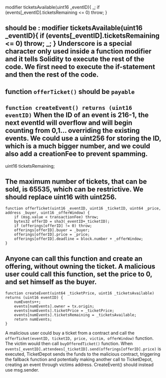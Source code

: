 modifier ticketsAvailable(uint16 _eventID){
    _;
    if (events[_eventID].ticketsRemaining <= 0) throw;
}

should be :
    modifier ticketsAvailable(uint16 _eventID){
        if (events[_eventID].ticketsRemaining <= 0) throw;
        _;
    }
Underscore is a special character only used inside a function modifier and it tells Solidity to execute the rest of the code. We first need to execute the if-statement and then the rest of the code.
---------------------------------------------------------------------

function `offerTicket()` should be `payable`
---------------------------------------------------------------------

`function createEvent() returns (uint16 eventID)`
When the ID of an event is 216-1, the next eventId will overflow and will begin counting from 0,1... overriding the existing events.
We could use a uint256 for storing the ID, which is a much bigger number, and we could also add a creationFee to prevent spamming.
---------------------------------------------------------------------

uint16 ticketsRemaining;

The maximum number of tickets, that can be sold, is 65535, which can be restrictive. We should replace uint16 with uint256.
---------------------------------------------------------------------


    function offerTicket(uint16 _eventID, uint16 _ticketID, uint64 _price, address _buyer, uint16 _offerWindow) {
        if (msg.value < transactionFee) throw;
        bytes32 offerID = sha3(_eventID+_ticketID);
        if (offerings[offerID] != 0) throw;
        offerings[offerID].buyer = _buyer;
        offerings[offerID].price = _price;
        offerings[offerID].deadline = block.number + _offerWindow;
    }

Anyone can call this function and create an offering, without owning the ticket. A malicious user could call this function, set the price to 0, and set himself as the buyer.
----------------------------------------------------------------------


    function createEvent(uint64 _ticketPrice, uint16 _ticketsAvailable) returns (uint16 eventID) {
        numEvents++;
        events[numEvents].owner = tx.origin;
        events[numEvents].ticketPrice = _ticketPrice;
        events[numEvents].ticketsRemaining = _ticketsAvailable;
        return numEvents;
    }

A malicious user could buy a ticket from a contract and call the `offerTicket(eventID, ticketID, price, victim, offerWindow)` function.
The victim would then call `buyOfferedTicket()` function. When  `events[_eventID].attendees[_ticketID].send(offerings[offerID].price)` is executed, TicketDepot sends the funds to the malicious contract, triggering the fallback function and potentially making another call to TicketDepot, creating an event through victims address.
CreateEvent() should instead use msg.sender.